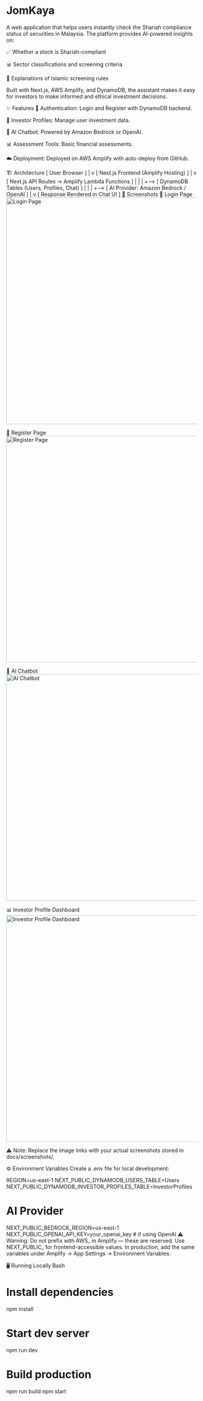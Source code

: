 <h1>JomKaya</h1>
</div>

A web application that helps users instantly check the Shariah compliance status of securities in Malaysia. The platform provides AI-powered insights on:

✅ Whether a stock is Shariah-compliant

📊 Sector classifications and screening criteria

📖 Explanations of Islamic screening rules

Built with Next.js, AWS Amplify, and DynamoDB, the assistant makes it easy for investors to make informed and ethical investment decisions.

✨ Features
🔐 Authentication: Login and Register with DynamoDB backend.

👤 Investor Profiles: Manage user investment data.

💬 AI Chatbot: Powered by Amazon Bedrock or OpenAI.

📊 Assessment Tools: Basic financial assessments.

☁️ Deployment: Deployed on AWS Amplify with auto-deploy from GitHub.

🏗️ Architecture
[ User Browser ]
      |
      v
[ Next.js Frontend (Amplify Hosting) ]
      |
      v
[ Next.js API Routes -> Amplify Lambda Functions ]
      |                       |
      |                       +--> [ DynamoDB Tables (Users, Profiles, Chat) ]
      |                       |
      |                       +--> [ AI Provider: Amazon Bedrock / OpenAI ]
      |
      v
[ Response Rendered in Chat UI ]
📸 Screenshots
🔐 Login Page
<img src="docs/screenshots/login.png" alt="Login Page" width="600"/>

📝 Register Page
<img src="docs/screenshots/register.png" alt="Register Page" width="600"/>

💬 AI Chatbot
<img src="docs/screenshots/chatbot.png" alt="AI Chatbot" width="600"/>

📊 Investor Profile Dashboard
<img src="docs/screenshots/dashboard.png" alt="Investor Profile Dashboard" width="600"/>

⚠️ Note: Replace the image links with your actual screenshots stored in docs/screenshots/.

⚙️ Environment Variables
Create a .env file for local development:

REGION=us-east-1
NEXT_PUBLIC_DYNAMODB_USERS_TABLE=Users
NEXT_PUBLIC_DYNAMODB_INVESTOR_PROFILES_TABLE=InvestorProfiles

# AI Provider
NEXT_PUBLIC_BEDROCK_REGION=us-east-1
NEXT_PUBLIC_OPENAI_API_KEY=your_openai_key   # if using OpenAI
⚠️ Warning: Do not prefix with AWS_ in Amplify — these are reserved. Use NEXT_PUBLIC_ for frontend-accessible values. In production, add the same variables under Amplify → App Settings → Environment Variables.

🖥️ Running Locally
Bash

# Install dependencies
npm install

# Start dev server
npm run dev

# Build production
npm run build
npm start
